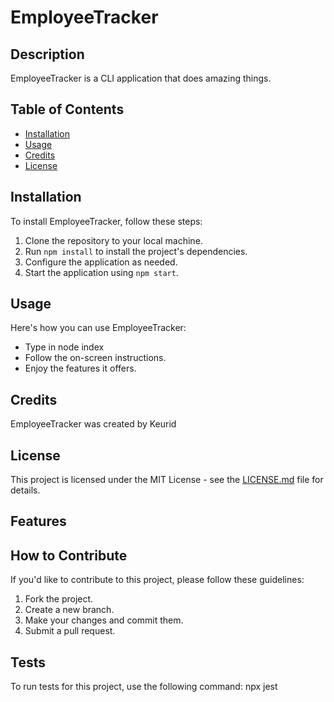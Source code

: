 # EmployeeTracker

## Description

EmployeeTracker is a CLI application that does amazing things.

## Table of Contents
- [Installation](#installation)
- [Usage](#usage)
- [Credits](#credits)
- [License](#license)

## Installation
To install EmployeeTracker, follow these steps:
1. Clone the repository to your local machine.
2. Run `npm install` to install the project's dependencies.
3. Configure the application as needed.
4. Start the application using `npm start`.

## Usage
Here's how you can use EmployeeTracker:
- Type in node index
- Follow the on-screen instructions.
- Enjoy the features it offers.

## Credits
EmployeeTracker was created by Keurid

## License
This project is licensed under the MIT License - see the [LICENSE.md](LICENSE.md) file for details.

## Features

## How to Contribute
If you'd like to contribute to this project, please follow these guidelines:
1. Fork the project.
2. Create a new branch.
3. Make your changes and commit them.
4. Submit a pull request.

## Tests
To run tests for this project, use the following command:
npx jest